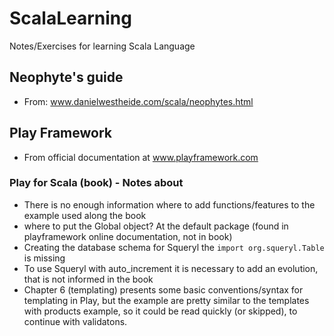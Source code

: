 ScalaLearning
=============

Notes/Exercises for learning Scala Language

## Neophyte's guide

* From: www.danielwestheide.com/scala/neophytes.html

## Play Framework

* From official documentation at www.playframework.com

### Play for Scala (book) - Notes about
* There is no enough information where to add functions/features to the example used along the book
* where to put the Global object? At the default package (found in playframework online documentation, not in book)
* Creating the database schema for Squeryl the `import org.squeryl.Table` is missing
* To use Squeryl with auto_increment it is necessary to add an evolution, that is not informed in the book
* Chapter 6 (templating) presents some basic conventions/syntax for templating in Play, but the example are pretty similar to the templates with products example, so it could be read quickly (or skipped), to continue with validatons.
